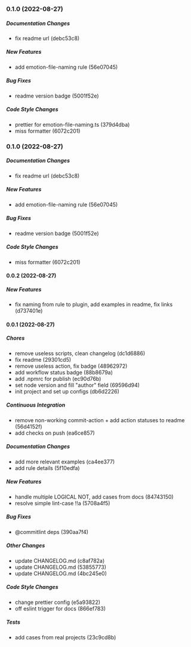 ### 0.1.0 (2022-08-27)

##### Documentation Changes

*  fix readme url (debc53c8)

##### New Features

*  add emotion-file-naming rule (56e07045)

##### Bug Fixes

*  readme version badge (5001f52e)

##### Code Style Changes

*  prettier for emotion-file-naming.ts (379d4dba)
*  miss formatter (6072c201)

### 0.1.0 (2022-08-27)

##### Documentation Changes

*  fix readme url (debc53c8)

##### New Features

*  add emotion-file-naming rule (56e07045)

##### Bug Fixes

*  readme version badge (5001f52e)

##### Code Style Changes

*  miss formatter (6072c201)

#### 0.0.2 (2022-08-27)

##### New Features

*  fix naming from rule to plugin, add examples in readme, fix links (d737401e)

#### 0.0.1 (2022-08-27)

##### Chores

*  remove useless scripts, clean changelog (dc1d6886)
*  fix readme (29301cd5)
*  remove useless action, fix badge (48962972)
*  add workflow status badge (88b8679a)
*  add .npmrc for publish (ec90d76b)
*  set node version and fill "author" field (69596d94)
*  init project and set up configs (db6d2226)

##### Continuous Integration

*  remove non-working commit-action + add action statuses to readme (56d4152f)
*  add checks on push (ea6ce857)

##### Documentation Changes

*  add more relevant examples (ca4ee377)
*  add rule details (5f10edfa)

##### New Features

*  handle multiple LOGICAL NOT, add cases from docs (84743150)
*  resolve simple lint-case !!a (5708a4f5)

##### Bug Fixes

*  @commitlint deps (390aa7f4)

##### Other Changes

*  update CHANGELOG.md (c8af782a)
*  update CHANGELOG.md (53855773)
*  update CHANGELOG.md (4bc245e0)

##### Code Style Changes

*  change prettier config (e5a93822)
*  off eslint trigger for docs (866ef783)

##### Tests

*  add cases from real projects (23c9cd8b)


